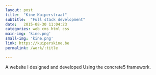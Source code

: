 ```yaml
---
layout: post
title:  "Kine Kuiperstraat"
subtitle:  "Full stack development"
date:   2015-08-30 11:04:23
categories: web cms html css
main-img: 'kine.png'
small-img: 'kine.png'
link: https://kuiperskine.be
permalink: /work/:title

---
```

A website I designed and developed Using the concrete5 framework.

